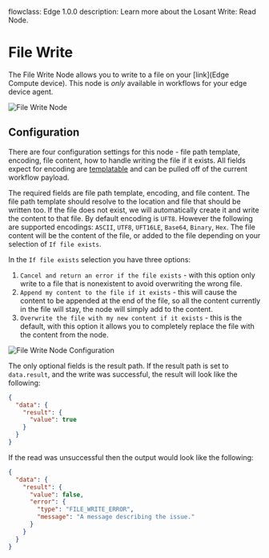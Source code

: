 flowclass: Edge 1.0.0
description: Learn more about the Losant Write: Read Node.

# File Write

The File Write Node allows you to write to a file on your [link](Edge Compute device). This node is *only* available in workflows for your edge device agent.

![File Write Node](/images/workflows/data/file-write-node.png "File Write Node")

## Configuration

There are four configuration settings for this node - file path template, encoding, file content, how to handle writing the file if it exists. All fields expect for encoding are [templatable](/workflows/accessing-payload-data/#string-templates) and can be pulled off of the current workflow payload.

The required fields are file path template, encoding, and file content. The file path template should resolve to the location and file that should be written too. If the file does not exist, we will automatically create it and write the content to that file. By default encoding is `UFT8`. However the following are supported encodings: `ASCII`, `UTF8`, `UFT16LE`, `Base64`, `Binary`, `Hex`. The file content will be the content of the file, or added to the file depending on your selection of `If file exists`.

In the `If file exists` selection you have three options:

1. `Cancel and return an error if the file exists` - with this option only write to a file that is nonexistent to avoid overwriting the wrong file.
2. `Append my content to the file if it exists` - this will cause the content to be appended at the end of the file, so all the content currently in the file will stay, the node will simply add to the content.
3. `Overwrite the file with my new content if it exists` - this is the default, with this option it allows you to completely replace the file with the content from the node.

![File Write Node Configuration](/images/workflows/data/file-write-node-configuration.png "File Write Node Configuration")

The only optional fields is the result path. If the result path is set to `data.result`, and the write was successful, the result will look like the following:

```json
{
  "data": {
    "result": {
      "value": true
    }
  }
}
```

If the read was unsuccessful then the output would look like the following:

```json
{
  "data": {
    "result": {
      "value": false,
      "error": {
        "type": "FILE_WRITE_ERROR",
        "message": "A message describing the issue."
      }
    }
  }
}
```
